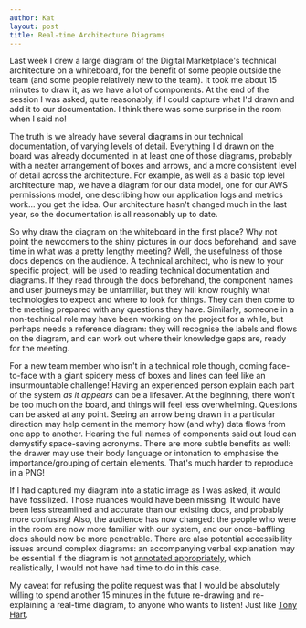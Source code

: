 ```yaml
---
author: Kat
layout: post
title: Real-time Architecture Diagrams
---
```

Last week I drew a large diagram of the Digital Marketplace's technical architecture on a whiteboard, for the benefit of some people outside the team (and some people relatively new to the team). It took me about 15 minutes to draw it, as we have a lot of components. At the end of the session I was asked, quite reasonably, if I could capture what I'd drawn and add it to our documentation. I think there was some surprise in the room when I said no! 

The truth is we already have several diagrams in our technical documentation, of varying levels of detail. Everything I'd drawn on the board was already documented in at least one of those diagrams, probably with a neater arrangement of boxes and arrows, and a more consistent level of detail across the architecture. For example, as well as a basic top level architecture map, we have a diagram for our data model, one for our AWS permissions model, one describing how our application logs and metrics work... you get the idea. Our architecture hasn't changed much in the last year, so the documentation is all reasonably up to date. 

So why draw the diagram on the whiteboard in the first place? Why not point the newcomers to the shiny pictures in our docs beforehand, and save time in what was a pretty lengthy meeting? Well, the usefulness of those docs depends on the audience. A technical architect, who is new to your specific project, will be used to reading technical documentation and diagrams. If they read through the docs beforehand, the component names and user journeys may be unfamiliar, but they will know roughly what technologies to expect and where to look for things. They can then come to the meeting prepared with any questions they have. Similarly, someone in a non-technical role may have been working on the project for a while, but perhaps needs a reference diagram: they will recognise the labels and flows on the diagram, and can work out where their knowledge gaps are, ready for the meeting. 

For a new team member who isn't in a technical role though, coming face-to-face with a giant spidery mess of boxes and lines can feel like an insurmountable challenge! Having an experienced person explain each part of the system _as it appears_ can be a lifesaver. At the beginning, there won't be too much on the board, and things will feel less overwhelming. Questions can be asked at any point. Seeing an arrow being drawn in a particular direction may help cement in the memory how (and why) data flows from one app to another. Hearing the full names of components said out loud can demystify space-saving acronyms. There are more subtle benefits as well: the drawer may use their body language or intonation to emphasise the importance/grouping of certain elements. That's much harder to reproduce in a PNG! 

If I had captured my diagram into a static image as I was asked, it would have fossilized. Those nuances would have been missing. It would have been less streamlined and accurate than our existing docs, and probably more confusing! Also, the audience has now changed: the people who were in the room are now more familiar with our system, and our once-baffling docs should now be more penetrable. There are also potential accessibility issues around complex diagrams: an accompanying verbal explanation may be essential if the diagram is not [annotated appropriately](https://www.w3.org/WAI/tutorials/images/imagemap/), which realistically, I would not have had time to do in this case. 

My caveat for refusing the polite request was that I would be absolutely willing to spend another 15 minutes in the future re-drawing and re-explaining a real-time diagram, to anyone who wants to listen! Just like [Tony Hart](https://www.youtube.com/watch?v=P0i8g0n6qGo).
